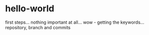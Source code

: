# hello-world
first steps... nothing important at all...
wow - getting the keywords... repository, branch and commits
